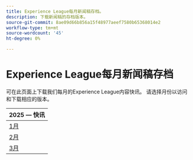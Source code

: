 ```yaml
---
title: Experience League每月新闻稿存档。
description: 下载新闻稿的存档版本。
source-git-commit: 8ae09d66b856a15f48977aeef7580b65368014e2
workflow-type: tm+mt
source-wordcount: '45'
ht-degree: 0%

---
```


# Experience League每月新闻稿存档

可在此页面上下载我们每月的Experience League内容快讯。 请选择月份以访问和下载相应的版本。

| 2025 — 快讯 |
|------------|
| [1月](assets/Jan-Newsletter.pdf) |
| [2月](assets/Feb-Newsletter.pdf) |
| [3月](assets/March-Newsletter.pdf) |
